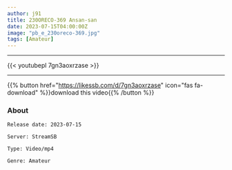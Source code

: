 ```yaml
---
author: j91
title: 230ORECO-369 Ansan-san
date: 2023-07-15T04:00:00Z
image: "pb_e_230oreco-369.jpg"
tags: [Amateur]
---
```

___

{{< youtubepl 7gn3aoxrzase >}}
___

{{% button href="https://likessb.com/d/7gn3aoxrzase" icon="fas fa-download" %}}download this video{{% /button %}}
### About

`Release date: 2023-07-15`

`Server: StreamSB`

`Type: Video/mp4`

`Genre:	Amateur`